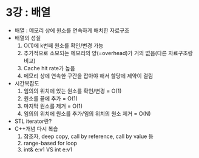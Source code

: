 # 3강 : 배열

- 배열 : 메모리 상에 원소를 연속하게 배치한 자료구조
- 배열의 성질
  1.  O(1)에 k번째 원소를 확인/변경 가능
  2.  추가적으로 소모되는 메모리의 양(=overhead)가 거의 없음(다른 자료구조랑 비교)
  3.  Cache hit rate가 높음
  4.  메모리 상에 연속한 구간을 잡아야 해서 할당에 제약이 걸림
- 시간복잡도
  1.  임의의 위치에 있는 원소를 확인/변경 = O(1)
  2.  원소를 끝에 추가 = O(1)
  3.  마지막 원소를 제거 = O(1)
  4.  임의의 위치에 원소를 추가/임의 위치의 원소 제거 = O(N)
- STL iterator란?
- C++개념 다시 복습
  1. 참조자, deep copy, call by reference, call by value 등
  2. range-based for loop
  3. int& e:v1 VS int e:v1
